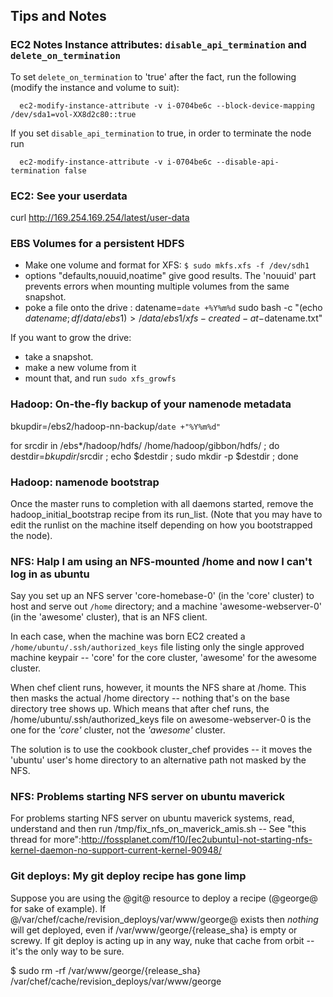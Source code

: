 ## Tips and Notes

### EC2 Notes Instance attributes: `disable_api_termination` and `delete_on_termination`

To set `delete_on_termination` to 'true' after the fact, run the following (modify the instance and volume to suit):

```
  ec2-modify-instance-attribute -v i-0704be6c --block-device-mapping /dev/sda1=vol-XX8d2c80::true
```
  
If you set `disable_api_termination` to true, in order to terminate the node run
```
  ec2-modify-instance-attribute -v i-0704be6c --disable-api-termination false
```

### EC2: See your userdata

curl http://169.254.169.254/latest/user-data


### EBS Volumes for a persistent HDFS

* Make one volume and format for XFS:
    `$ sudo mkfs.xfs -f /dev/sdh1`
* options "defaults,nouuid,noatime" give good results. The 'nouuid' part
  prevents errors when mounting multiple volumes from the same snapshot.
* poke a file onto the drive :
  datename=`date +%Y%m%d`
  sudo bash -c "(echo $datename ; df /data/ebs1 ) > /data/ebs1/xfs-created-at-$datename.txt"


If you want to grow the drive: 
* take a snapshot.
* make a new volume from it
* mount that, and run `sudo xfs_growfs`

### Hadoop: On-the-fly backup of your namenode metadata

bkupdir=/ebs2/hadoop-nn-backup/`date +"%Y%m%d"`

for srcdir in /ebs*/hadoop/hdfs/ /home/hadoop/gibbon/hdfs/  ; do
  destdir=$bkupdir/$srcdir ; echo $destdir ;
  sudo mkdir -p $destdir ;
done


### Hadoop: namenode bootstrap

Once the master runs to completion with all daemons started, remove the hadoop_initial_bootstrap recipe from its run_list. (Note that you may have to edit the runlist on the machine itself depending on how you bootstrapped the node).

### NFS: Halp I am using an NFS-mounted /home and now I can't log in as ubuntu

Say you set up an NFS server 'core-homebase-0' (in the 'core' cluster) to host and serve out `/home` directory; and a machine 'awesome-webserver-0' (in the 'awesome' cluster), that is an NFS client.

In each case, when the machine was born EC2 created a `/home/ubuntu/.ssh/authorized_keys` file listing only the single approved machine keypair -- 'core' for the core cluster, 'awesome' for the awesome cluster.

When chef client runs, however, it mounts the NFS share at /home. This then masks the actual /home directory -- nothing that's on the base directory tree shows up. Which means that after chef runs, the /home/ubuntu/.ssh/authorized_keys file on awesome-webserver-0 is the one for the *'core'* cluster, not the *'awesome'* cluster.

The solution is to use the cookbook cluster_chef provides -- it moves the 'ubuntu' user's home directory to an alternative path not masked by the NFS.


### NFS: Problems starting NFS server on ubuntu maverick 

For problems starting NFS server on ubuntu maverick systems, read, understand and then run /tmp/fix_nfs_on_maverick_amis.sh -- See "this thread for more":http://fossplanet.com/f10/[ec2ubuntu]-not-starting-nfs-kernel-daemon-no-support-current-kernel-90948/


### Git deploys: My git deploy recipe has gone limp

Suppose you are using the @git@ resource to deploy a recipe (@george@ for sake of example). If @/var/chef/cache/revision_deploys/var/www/george@ exists then *nothing* will get deployed, even if /var/www/george/{release_sha} is empty or screwy.  If git deploy is acting up in any way, nuke that cache from orbit -- it's the only way to be sure.

 $ sudo rm -rf /var/www/george/{release_sha} /var/chef/cache/revision_deploys/var/www/george

